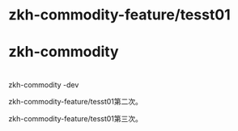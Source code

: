 

# zkh-commodity-feature/tesst01

# zkh-commodity

# 




zkh-commodity -dev


zkh-commodity-feature/tesst01第二次。


zkh-commodity-feature/tesst01第三次。

